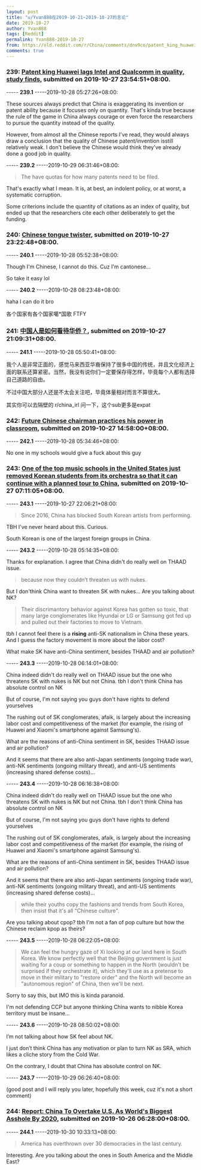 ```yaml
---
layout: post
title: "u/Yvan888在2019-10-21~2019-10-27的言论"
date: 2019-10-27
author: Yvan888
tags: [Reddit]
permalink: Yvan888-2019-10-27
from: https://old.reddit.com/r/China/comments/dnv9co/patent_king_huawei_lags_intel_and_qualcomm_in/
comments: true
---
```


### 239: [Patent king Huawei lags Intel and Qualcomm in quality, study finds](https://old.reddit.com/r/China/comments/dnv9co/patent_king_huawei_lags_intel_and_qualcomm_in/), submitted on 2019-10-27 23:54:51+08:00.

----- __239.1__ -----2019-10-28 05:27:26+08:00:

These sources always predict that China is exaggerating its invention or patent ability because it focuses only on quantity. That's kinda true because the rule of the game in China​ always courage or even force the researchers to pursue the quantity instead of the quality. 

However, from almost all the Chinese reports I've read, they would always draw a conclusion that the quality of Chinese patent/invention is​ still relatively weak. I don't believe the ​Chinese would think they've already done a good job in quality.

----- __239.2__ -----2019-10-29 06:31:46+08:00:

> The have quotas for how many patents need to be filed.

That's exactly what I mean. It is, at best, an indolent policy, or at worst, a systematic corruption. 

Some criterions include the quantity of citations as an index of quality, but ended up that the researchers cite each other deliberately to get the funding.

### 240: [Chinese tongue twister](https://old.reddit.com/r/ChineseLanguage/comments/dnusb1/chinese_tongue_twister/), submitted on 2019-10-27 23:22:48+08:00.

----- __240.1__ -----2019-10-28 05:52:38+08:00:

Though I'm Chinese, I cannot do this. Cuz I'm cantonese... 

So take it easy lol

----- __240.2__ -----2019-10-28 08:23:48+08:00:

haha I can do it bro

各个国家有各个国家噶*国歌 FTFY

### 241: [中国人是如何看待华侨？](https://old.reddit.com/r/China/comments/dnt003/中国人是如何看待华侨/), submitted on 2019-10-27 21:09:31+08:00.

----- __241.1__ -----2019-10-28 05:50:41+08:00:

我个人是非常正面的，感觉马来西亚华裔保持了很多中国的传统，并且文化经济上面的联系还算紧密。当然，我没有说你们一定要保存得怎样，毕竟每个人都有选择自己道路的自由。

不过中国大部分人还是不太会关注吧，毕竟体量相对而言不算很大。

其实你可以去隔壁的 r/china_irl 问一下，这个sub更多是expat

### 242: [Future Chinese chairman practices his power in classroom](https://old.reddit.com/r/China/comments/dnpzab/future_chinese_chairman_practices_his_power_in/), submitted on 2019-10-27 14:58:00+08:00.

----- __242.1__ -----2019-10-28 05:34:46+08:00:

No one in my schools would give a fuck about this guy

### 243: [One of the top music schools in the United States just removed Korean students from its orchestra so that it can continue with a planned tour to China](https://old.reddit.com/r/China/comments/dnlcxw/one_of_the_top_music_schools_in_the_united_states/), submitted on 2019-10-27 07:11:05+08:00.

----- __243.1__ -----2019-10-27 22:06:21+08:00:

> Since 2016, China has blocked South Korean artists from performing.

TBH I've never heard about this. Curious. 

South Korean is one of the largest foreign groups in China.

----- __243.2__ -----2019-10-28 05:14:35+08:00:

Thanks for explanation. I agree that China didn't do really well on THAAD issue. 

> because now they couldn’t threaten us with nukes. 

But I don'think China want to threaten SK with nukes... Are you talking about NK? 

> Their discrimantory behavior against Korea has gotten so toxic, that many large conglomerates like Hyundai or LG or Samsung got fed up and pulled out their factories to move to Vietnam. 

tbh I cannot feel there is a **rising** anti-SK nationalism in China these years. And I guess the factory movement is more about the labor cost?

What make SK have anti-China sentiment, besides THAAD and air pollution?

----- __243.3__ -----2019-10-28 06:14:01+08:00:

China indeed didn't do really well on THAAD issue but the one who threatens SK with nukes is NK but not China. tbh I don't think China has absolute control on NK

But of course, I'm not saying you guys don't have rights to defend yourselves

The rushing out of SK conglomerates, afaik, is largely about the increasing labor cost and competitiveness of the market (for example, the rising of Huawei and Xiaomi's smartphone against Samsung's). 

What are the reasons of anti-China sentiment in SK, besides THAAD issue and air pollution? 

And it seems that there are also anti-Japan sentiments (ongoing trade war), anti-NK sentiments (ongoing military threat), and anti-US sentiments (increasing shared defense costs)...

----- __243.4__ -----2019-10-28 06:16:38+08:00:

China indeed didn't do really well on THAAD issue but the one who threatens​ SK with nukes is NK but not China. tbh I don't think China has absolute control on NK

But of course, I'm not saying you guys don't have rights to defend yourselves

The rushing out of SK conglomerates, afaik, is largely about the increasing labor cost and competitiveness of the market (for example, the rising of Huawei and Xiaomi's smartphone against Samsung's). 

What are the reasons of anti-China sentiment in SK, besides THAAD issue and air pollution? 

And it seems that there are also anti-Japan sentiments (ongoing trade war), anti-NK sentiments (ongoing military threat), and anti-US sentiments (increasing shared defense costs)... 

> while their youths copy the fashions and trends from South Korea, then insist that it's all "Chinese culture".

Are you talking about cpop? tbh I'm not a fan of pop culture but how the Chinese reclaim kpop as theirs?

----- __243.5__ -----2019-10-28 06:22:05+08:00:

>  We can feel the hungry gaze of Xi looking at our land here in South Korea. We know perfectly well that the Beijing government is just waiting for a coup or something to happen in the North (wouldn't be surprised if they orchestrate it), which they'll use as a pretense to move in their military to "restore order" and the North will become an "autonomous region" of China, then we'll be next.

Sorry to say this, but IMO this is kinda paranoid. 

I'm not defending CCP but anyone thinking China wants​ to nibble Korea territory must be insane...

----- __243.6__ -----2019-10-28 08:50:02+08:00:

I’m not talking about how SK feel about NK. 

I just don’t think China has any motivation or plan to turn NK as SRA, which likes a cliche story from the Cold War. 

On the contrary, I doubt that China has absolute control on NK.

----- __243.7__ -----2019-10-29 06:26:40+08:00:

(good post and I will reply you later, hopefully this week, cuz it's not a short comment)

### 244: [Report: China To Overtake U.S. As World's Biggest Asshole By 2020](https://old.reddit.com/r/China/comments/dn4wzv/report_china_to_overtake_us_as_worlds_biggest/), submitted on 2019-10-26 06:28:00+08:00.

----- __244.1__ -----2019-10-30 10:33:13+08:00:

> America has overthrown over 30 democracies in the last century.

Interesting. Are you talking about the ones in South America and the Middle East?

